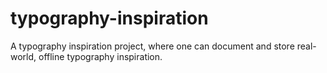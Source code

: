 # typography-inspiration
A typography inspiration project, where one can document and store real-world, offline typography inspiration. 
